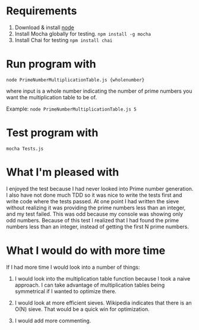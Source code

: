 # Requirements
1. Download & install [node](https://nodejs.org/en/download/)
2. Install Mocha globally for testing. `npm install -g mocha`
3. Install Chai for testing `npm install chai`

# Run program with

`node PrimeNumberMultiplicationTable.js {wholenumber}`

where input is a whole number indicating the number of prime numbers you want the multiplication table to be of.

Example: `node PrimeNumberMultiplicationTable.js 5`

# Test program with
`mocha Tests.js`


# What I'm pleased with

I enjoyed the test because I had never looked into Prime number generation. I also have not done much TDD so it was nice to write the tests first and write code where the tests passed. At one point I had written the sieve without realizing it was providing the prime numbers less than an integer, and my test failed. This was odd because my console was showing only odd numbers. Because of this test I realized that I had found the prime numbers less than an integer, instead of getting the first N prime numbers.

# What I would do with more time

If I had more time I would look into a number of things:

1) I would look into the multiplication table function because I took a naive approach. I can take advantage of multiplication tables being symmetrical if I wanted to optimize there.

2) I would look at more efficient sieves. Wikipedia indicates that there is an O(N) sieve. That would be a quick win for optimization.

3) I would add more commenting.
